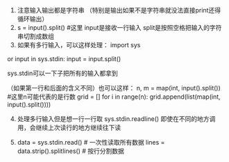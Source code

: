 1. 注意输入输出都是字符串 （特别是输出如果不是字符串就没法直接print还得循环输出）
2. s = input().split() #这里 input是接收一行输入 split是按照空格把输入的字符串切割成数组
3. 如果有多行输入，可以这样处理：
import sys
 
or input in sys.stdin:
    input = input.split()

sys.stdin可以一下子把所有的输入都拿到

（如果第一行和后面的含义不同）也可以这样：
n, m = map(int, input().split()) #这里n可能代表的是行数
    grid = []
    for i in range(n):
        grid.append(list(map(int, input().split())))

4. 处理多行输入但是想一行一行取
sys.stdin.readline() 即使在不同的地方调用，会继续上次读行的地方继续往下读

5. data = sys.stdin.read()  # 一次性读取所有数据
lines = data.strip().splitlines()  # 按行分割数据